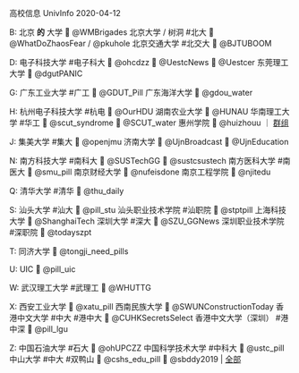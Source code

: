 高校信息 UnivInfo
2020-04-12

B:
  北京 **的** 大学
    📣  @WMBrigades
  北京大学 / 树洞  #北大
    📣  @WhatDoZhaosFear / @pkuhole
  北京交通大学 #北交大
    📣  @BJTUBOOM

D:
  电子科技大学  #电子科大
    📣  @ohcdzz
    📣  @UestcNews
    💬  @Uestcer
  东莞理工大学
    📣  @dgutPANIC

G:
  广东工业大学  #广工
    📣  @GDUT_Pill
  广东海洋大学
    💬  @gdou_water

H:
  杭州电子科技大学  #杭电
    💬  @OurHDU
  湖南农业大学
    💬  @HUNAU
  华南理工大学  #华工
    📣  @scut_syndrome
    💬  @SCUT_water
  惠州学院
    📣  @huizhouu ｜ [群组](tg://resolve?domain=hz_univ)

J:
  集美大学  #集大
    💬  @openjmu
  济南大学
    📣  @UjnBroadcast
    💬  @UjnEducation

N:
  南方科技大学  #南科大
    📣  @SUSTechGG
    💬  @sustcsustech
  南方医科大学  #南医大
    📣  @smu_pill
  南京财经大学
    📣  @nufeisdone
  南京工程学院
    💬  @njitedu

Q:
  清华大学  #清华
    📣  @thu_daily

S:
  汕头大学  #汕大
    📣  @pill_stu
  汕头职业技术学院  #汕职院
    📣  @stptpill
  上海科技大学
    📣  @ShanghaiTech
  深圳大学  #深大
    📣  @SZU_GGNews
  深圳职业技术学院  #深职院
    📣  @todayszpt

T:
  同济大学
    📣  @tongji_need_pills

U:
  UIC
    📣  @pill_uic

W:
  武汉理工大学  #武理工
    💬  @WHUTTG

X:
  西安工业大学
    📣  @xatu_pill
  西南民族大学
    📣  @SWUNConstructionToday
  香港中文大学  #中大 #港中大
    📣  @CUHKSecretsSelect
  香港中文大学（深圳） #港中深
    📣  @pill_lgu

Z:
  中国石油大学  #石大
    📣  @ohUPCZZ
  中国科学技术大学  #中科大
    📣  @ustc_pill
  中山大学  #中大 #双鸭山
    📣  @cshs_edu_pill
    💬  @sbddy2019 | [全部](tg://resolve?domain=sysutr_channel)
